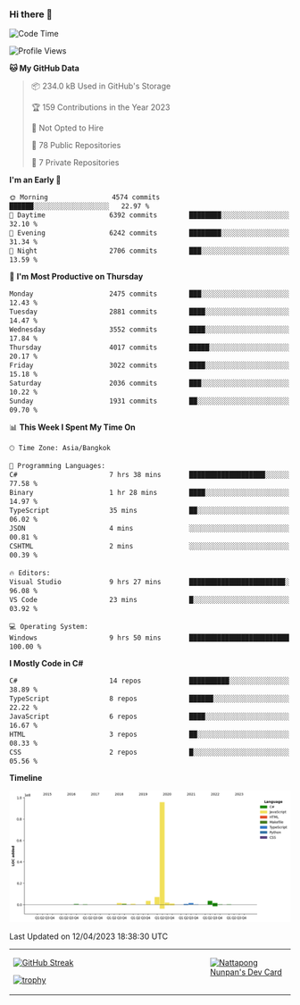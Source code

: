 ### Hi there 👋

<!--START_SECTION:waka-->
![Code Time](http://img.shields.io/badge/Code%20Time-530%20hrs%2040%20mins-blue)

![Profile Views](http://img.shields.io/badge/Profile%20Views-0-blue)

**🐱 My GitHub Data** 

> 📦 234.0 kB Used in GitHub's Storage 
 > 
> 🏆 159 Contributions in the Year 2023
 > 
> 🚫 Not Opted to Hire
 > 
> 📜 78 Public Repositories 
 > 
> 🔑 7 Private Repositories 
 > 
**I'm an Early 🐤** 

```text
🌞 Morning                4574 commits        ██████░░░░░░░░░░░░░░░░░░░   22.97 % 
🌆 Daytime                6392 commits        ████████░░░░░░░░░░░░░░░░░   32.10 % 
🌃 Evening                6242 commits        ████████░░░░░░░░░░░░░░░░░   31.34 % 
🌙 Night                  2706 commits        ███░░░░░░░░░░░░░░░░░░░░░░   13.59 % 
```
📅 **I'm Most Productive on Thursday** 

```text
Monday                   2475 commits        ███░░░░░░░░░░░░░░░░░░░░░░   12.43 % 
Tuesday                  2881 commits        ████░░░░░░░░░░░░░░░░░░░░░   14.47 % 
Wednesday                3552 commits        ████░░░░░░░░░░░░░░░░░░░░░   17.84 % 
Thursday                 4017 commits        █████░░░░░░░░░░░░░░░░░░░░   20.17 % 
Friday                   3022 commits        ████░░░░░░░░░░░░░░░░░░░░░   15.18 % 
Saturday                 2036 commits        ███░░░░░░░░░░░░░░░░░░░░░░   10.22 % 
Sunday                   1931 commits        ██░░░░░░░░░░░░░░░░░░░░░░░   09.70 % 
```


📊 **This Week I Spent My Time On** 

```text
🕑︎ Time Zone: Asia/Bangkok

💬 Programming Languages: 
C#                       7 hrs 38 mins       ███████████████████░░░░░░   77.58 % 
Binary                   1 hr 28 mins        ████░░░░░░░░░░░░░░░░░░░░░   14.97 % 
TypeScript               35 mins             ██░░░░░░░░░░░░░░░░░░░░░░░   06.02 % 
JSON                     4 mins              ░░░░░░░░░░░░░░░░░░░░░░░░░   00.81 % 
CSHTML                   2 mins              ░░░░░░░░░░░░░░░░░░░░░░░░░   00.39 % 

🔥 Editors: 
Visual Studio            9 hrs 27 mins       ████████████████████████░   96.08 % 
VS Code                  23 mins             █░░░░░░░░░░░░░░░░░░░░░░░░   03.92 % 

💻 Operating System: 
Windows                  9 hrs 50 mins       █████████████████████████   100.00 % 
```

**I Mostly Code in C#** 

```text
C#                       14 repos            ██████████░░░░░░░░░░░░░░░   38.89 % 
TypeScript               8 repos             ██████░░░░░░░░░░░░░░░░░░░   22.22 % 
JavaScript               6 repos             ████░░░░░░░░░░░░░░░░░░░░░   16.67 % 
HTML                     3 repos             ██░░░░░░░░░░░░░░░░░░░░░░░   08.33 % 
CSS                      2 repos             █░░░░░░░░░░░░░░░░░░░░░░░░   05.56 % 
```



**Timeline**

![Lines of Code chart](https://raw.githubusercontent.com/aixasz/aixasz/main/assets/bar_graph.png)


 Last Updated on 12/04/2023 18:38:30 UTC
<!--END_SECTION:waka-->

<table>
<tr>
<td width="70%" valign="top">
 
 [![GitHub Streak](http://github-readme-streak-stats.herokuapp.com?user=aixasz&theme=github-dark&hide_border=true&date_format=%5BY%20%5DM%20j)](https://git.io/streak-stats)

 [![trophy](https://github-profile-trophy.vercel.app/?username=aixasz&theme=onedark)](https://github.com/ryo-ma/github-profile-trophy)
 </td>
<td width="30%" valign="top">
 
<a href="https://app.daily.dev/aixasz"><img src="https://api.daily.dev/devcards/403207936e6547c9a85ea449e9f3abe8.png?r=re8" alt="Nattapong Nunpan's Dev Card"/></a>

 </td>
</tr>
</table>
 
